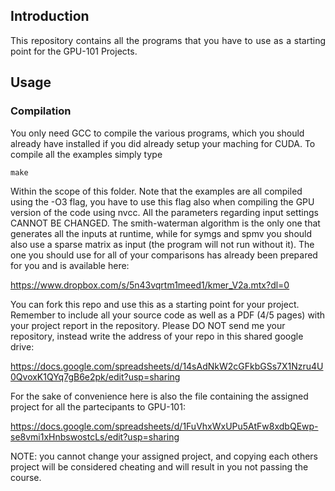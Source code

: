 ## Introduction
<p align="justify">
This repository contains all the programs that you have to use as a starting point for the GPU-101 Projects.
</p>

## Usage

### Compilation

You only need GCC to compile the various programs, which you should already have installed if you did already setup your maching for CUDA.
To compile all the examples simply type
```
make
```
Within the scope of this folder.
Note that the examples are all compiled using the -O3 flag, you have to use this flag also when compiling the GPU version of the code using nvcc.
All the parameters regarding input settings CANNOT BE CHANGED.
The smith-waterman algorithm is the only one that generates all the inputs at runtime, while for symgs and spmv you should also use a sparse matrix as input (the program will not run without it).
The one you should use for all of your comparisons has already been prepared for you and is available here:

https://www.dropbox.com/s/5n43vqrtm1meed1/kmer_V2a.mtx?dl=0

You can fork this repo and use this as a starting point for your project.
Remember to include all your source code as well as a PDF (4/5 pages) with your project report in the repository.
Please DO NOT send me your repository, instead write the address of your repo in this shared google drive:

https://docs.google.com/spreadsheets/d/14sAdNkW2cGFkbGSs7X1Nzru4U0QvoxK1QYq7gB6e2pk/edit?usp=sharing

For the sake of convenience here is also the file containing the assigned project for all the partecipants to GPU-101: 

https://docs.google.com/spreadsheets/d/1FuVhxWxUPu5AtFw8xdbQEwp-se8vmi1xHnbswostcLs/edit?usp=sharing

NOTE: you cannot change your assigned project, and copying each others project will be considered cheating and will result in you not passing the course.